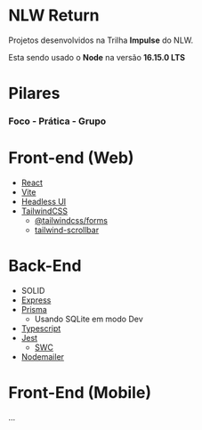 # NLW Return

Projetos desenvolvidos na Trilha **Impulse** do NLW.

Esta sendo usado o **Node** na versão **16.15.0 LTS**

# Pilares 
### Foco - Prática - Grupo


# Front-end (Web)
- [React](https://pt-br.reactjs.org/) 
- [Vite](https://vitejs.dev/)
- [Headless UI](https://headlessui.dev/)
- [TailwindCSS](https://tailwindcss.com/) 
    - [@tailwindcss/forms](https://github.com/tailwindlabs/tailwindcss-forms)
    - [tailwind-scrollbar](https://github.com/adoxography/tailwind-scrollbar)

# Back-End
- SOLID
- [Express](https://github.com/expressjs/express)
- [Prisma](https://github.com/prisma/prisma)
    - Usando SQLite em modo Dev
- [Typescript](https://github.com/microsoft/TypeScript)
- [Jest](https://github.com/facebook/jest)
    - [SWC](https://swc.rs/docs/usage/jest)
- [Nodemailer](https://github.com/nodemailer/nodemailer)

# Front-End (Mobile)
...


